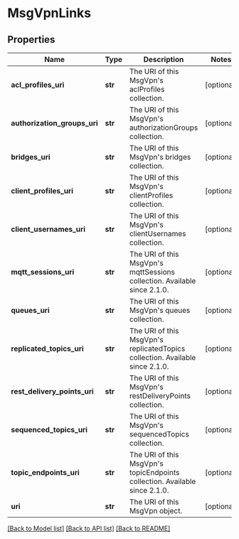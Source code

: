 # MsgVpnLinks

## Properties
Name | Type | Description | Notes
------------ | ------------- | ------------- | -------------
**acl_profiles_uri** | **str** | The URI of this MsgVpn&#39;s aclProfiles collection. | [optional] 
**authorization_groups_uri** | **str** | The URI of this MsgVpn&#39;s authorizationGroups collection. | [optional] 
**bridges_uri** | **str** | The URI of this MsgVpn&#39;s bridges collection. | [optional] 
**client_profiles_uri** | **str** | The URI of this MsgVpn&#39;s clientProfiles collection. | [optional] 
**client_usernames_uri** | **str** | The URI of this MsgVpn&#39;s clientUsernames collection. | [optional] 
**mqtt_sessions_uri** | **str** | The URI of this MsgVpn&#39;s mqttSessions collection. Available since 2.1.0. | [optional] 
**queues_uri** | **str** | The URI of this MsgVpn&#39;s queues collection. | [optional] 
**replicated_topics_uri** | **str** | The URI of this MsgVpn&#39;s replicatedTopics collection. Available since 2.1.0. | [optional] 
**rest_delivery_points_uri** | **str** | The URI of this MsgVpn&#39;s restDeliveryPoints collection. | [optional] 
**sequenced_topics_uri** | **str** | The URI of this MsgVpn&#39;s sequencedTopics collection. | [optional] 
**topic_endpoints_uri** | **str** | The URI of this MsgVpn&#39;s topicEndpoints collection. Available since 2.1.0. | [optional] 
**uri** | **str** | The URI of this MsgVpn object. | [optional] 

[[Back to Model list]](../README.md#documentation-for-models) [[Back to API list]](../README.md#documentation-for-api-endpoints) [[Back to README]](../README.md)


